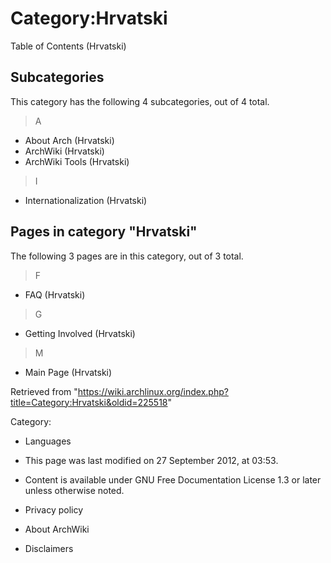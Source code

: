 Category:Hrvatski
=================

Table of Contents (Hrvatski)

Subcategories
-------------

This category has the following 4 subcategories, out of 4 total.

> A

-   About Arch (Hrvatski)
-   ArchWiki (Hrvatski)
-   ArchWiki Tools (Hrvatski)

> I

-   Internationalization (Hrvatski)

Pages in category "Hrvatski"
----------------------------

The following 3 pages are in this category, out of 3 total.

> F

-   FAQ (Hrvatski)

> G

-   Getting Involved (Hrvatski)

> M

-   Main Page (Hrvatski)

Retrieved from
"https://wiki.archlinux.org/index.php?title=Category:Hrvatski&oldid=225518"

Category:

-   Languages

-   This page was last modified on 27 September 2012, at 03:53.
-   Content is available under GNU Free Documentation License 1.3 or
    later unless otherwise noted.
-   Privacy policy
-   About ArchWiki
-   Disclaimers

